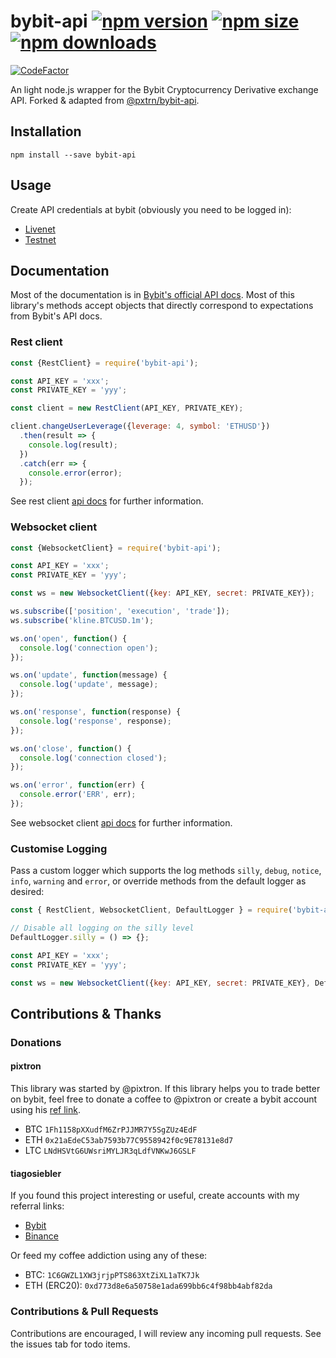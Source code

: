 # bybit-api [![npm version](https://img.shields.io/npm/v/bybit-api.svg)][1] [![npm size](https://img.shields.io/bundlephobia/min/bybit-api.svg)][1] [![npm downloads](https://img.shields.io/npm/dt/bybit-api.svg)][1]
[![CodeFactor](https://www.codefactor.io/repository/github/tiagosiebler/bybit-api/badge)](https://www.codefactor.io/repository/github/tiagosiebler/bybit-api)

[1]: https://www.npmjs.com/package/bybit-api

An light node.js wrapper for the Bybit Cryptocurrency Derivative exchange API. Forked & adapted from [@pxtrn/bybit-api](https://github.com/pixtron/bybit-api).

## Installation
`npm install --save bybit-api`

## Usage
Create API credentials at bybit (obviously you need to be logged in):
- [Livenet](https://bybit.com/app/user/api-management?affiliate_id=9410&language=en-US&group_id=0&group_type=1)
- [Testnet](https://testnet.bybit.com/app/user/api-management)

## Documentation
Most of the documentation is in [Bybit's official API docs](https://bybit-exchange.github.io/docs/inverse/#t-introduction). Most of this library's methods accept objects that directly correspond to expectations from Bybit's API docs.

### Rest client
```javascript
const {RestClient} = require('bybit-api');

const API_KEY = 'xxx';
const PRIVATE_KEY = 'yyy';

const client = new RestClient(API_KEY, PRIVATE_KEY);

client.changeUserLeverage({leverage: 4, symbol: 'ETHUSD'})
  .then(result => {
    console.log(result);
  })
  .catch(err => {
    console.error(error);
  });
```

See rest client [api docs](./doc/rest-client.md) for further information.

### Websocket client
```javascript
const {WebsocketClient} = require('bybit-api');

const API_KEY = 'xxx';
const PRIVATE_KEY = 'yyy';

const ws = new WebsocketClient({key: API_KEY, secret: PRIVATE_KEY});

ws.subscribe(['position', 'execution', 'trade']);
ws.subscribe('kline.BTCUSD.1m');

ws.on('open', function() {
  console.log('connection open');
});

ws.on('update', function(message) {
  console.log('update', message);
});

ws.on('response', function(response) {
  console.log('response', response);
});

ws.on('close', function() {
  console.log('connection closed');
});

ws.on('error', function(err) {
  console.error('ERR', err);
});
```

See websocket client [api docs](./doc/websocket-client.md) for further information.

### Customise Logging
Pass a custom logger which supports the log methods `silly`, `debug`, `notice`, `info`, `warning` and `error`, or override methods from the default logger as desired:

```js
const { RestClient, WebsocketClient, DefaultLogger } = require('bybit-api');

// Disable all logging on the silly level
DefaultLogger.silly = () => {};

const API_KEY = 'xxx';
const PRIVATE_KEY = 'yyy';

const ws = new WebsocketClient({key: API_KEY, secret: PRIVATE_KEY}, DefaultLogger);
```

## Contributions & Thanks
### Donations
#### pixtron
This library was started by @pixtron. If this library helps you to trade better on bybit, feel free to donate a coffee to @pixtron or create a bybit account using his [ref link](https://www.bybit.com/app/register?ref=j8q5l).

- BTC `1Fh1158pXXudfM6ZrPJJMR7Y5SgZUz4EdF`
- ETH `0x21aEdeC53ab7593b77C9558942f0c9E78131e8d7`
- LTC `LNdHSVtG6UWsriMYLJR3qLdfVNKwJ6GSLF`

#### tiagosiebler
If you found this project interesting or useful, create accounts with my referral links:
- [Bybit](https://www.bybit.com/en-US/register?affiliate_id=9410&language=en-US&group_id=0&group_type=1)
- [Binance](https://www.binance.com/en/register?ref=20983262)

Or feed my coffee addiction using any of these:
- BTC: `1C6GWZL1XW3jrjpPTS863XtZiXL1aTK7Jk`
- ETH (ERC20): `0xd773d8e6a50758e1ada699bb6c4f98bb4abf82da`

### Contributions & Pull Requests
Contributions are encouraged, I will review any incoming pull requests. See the issues tab for todo items.
